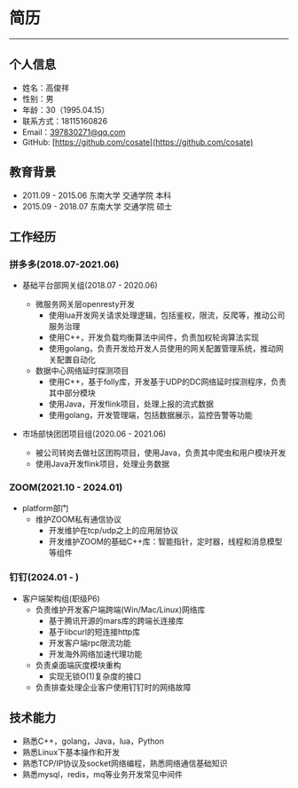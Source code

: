 # 简历
***
## 个人信息  
* 姓名：高俊祥
* 性别：男
* 年龄：30（1995.04.15）
* 联系方式：18115160826
* Email：397830271@qq.com
* GitHub: [https://github.com/cosate](https://github.com/cosate)

## 教育背景  
* 2011.09 - 2015.06 东南大学 交通学院 本科
* 2015.09 - 2018.07 东南大学 交通学院 硕士

## 工作经历
### 拼多多(2018.07-2021.06)
* 基础平台部网关组(2018.07 - 2020.06)
	* 微服务网关层openresty开发
		* 使用lua开发网关请求处理逻辑，包括鉴权，限流，反爬等，推动公司服务治理
		* 使用C++，开发负载均衡算法中间件，负责加权轮询算法实现
		* 使用golang，负责开发给开发人员使用的网关配置管理系统，推动网关配置自动化
	* 数据中心网络延时探测项目
		* 使用C++，基于folly库，开发基于UDP的DC网络延时探测程序，负责其中部分模块
		* 使用Java，开发flink项目，处理上报的流式数据
		* 使用golang，开发管理端，包括数据展示，监控告警等功能

* 市场部快团团项目组(2020.06 - 2021.06)
	* 被公司转岗去做社区团购项目，使用Java，负责其中爬虫和用户模块开发
	* 使用Java开发flink项目，处理业务数据

### ZOOM(2021.10 - 2024.01)
* platform部门
	* 维护ZOOM私有通信协议
		* 开发维护在tcp/udp之上的应用层协议
		* 开发维护ZOOM的基础C++库：智能指针，定时器，线程和消息模型等组件

### 钉钉(2024.01 - )
* 客户端架构组(职级P6)
	* 负责维护开发客户端跨端(Win/Mac/Linux)网络库
		* 基于腾讯开源的mars库的跨端长连接库
		* 基于libcurl的短连接http库
		* 开发客户端rpc限流功能
		* 开发海外网络加速代理功能
	* 负责桌面端灰度模块重构
		* 实现无锁O(1)复杂度的接口
	* 负责排查处理企业客户使用钉钉时的网络故障

## 技术能力  
* 熟悉C++，golang，Java，lua，Python
* 熟悉Linux下基本操作和开发
* 熟悉TCP/IP协议及socket网络编程，熟悉网络通信基础知识
* 熟悉mysql，redis，mq等业务开发常见中间件


